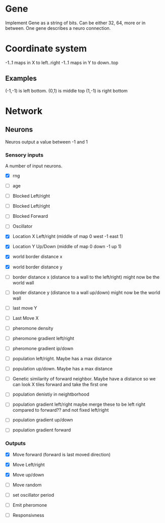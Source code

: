 # Gene

Implement Gene as a string of bits. Can be either 32, 64, more or in between.
One gene describes a neuro connection.

# Coordinate system
-1..1 maps in X to left..right
-1..1 maps in Y to down..top

## Examples
(-1,-1) is left bottom.
(0,1) is middle top
(1,-1) is right bottom

# Network

## Neurons

Neuros output a value between -1 and 1

### Sensory inputs
A number of input neurons.

- [x] rng

- [ ] age

- [ ] Blocked Left/right
- [ ] Blocked Left/right
- [ ] Blocked Forward

- [ ] Oscillator

- [x] Location X Left/right (middle of map 0 west -1 east 1)
- [x] Location Y Up/Down (middle of map 0 down -1 up 1)

- [x] world border distance x
- [x] world border distance y

- [ ] border distance x (distance to a wall to the left/right) might now be the world wall
- [ ] border distance y (distance to a wall up/down) might now be the world wall

- [ ] last move Y
- [ ] Last Move X

- [ ] pheromone density
- [ ] pheromone gradient left/right
- [ ] pheromone gradient ip/down

- [ ] population left/right. Maybe has a max distance
- [ ] population up/down. Maybe has a max distance

- [ ] Genetic similarity of forward neighbor. Maybe have a distance so we can look X tiles forward and take the first one

- [ ] population denistiy in neightborhood
- [ ] population gradient left/right maybe merge these to be left right compared to forward?? and not fixed left/right
- [ ] population gradient up/down
- [ ] population gradient forward






### Outputs

- [x] Move forward (forward is last moved direction)
- [x] Move Left/right
- [x] Move up/down
- [ ] Move random

- [ ] set oscillator period

- [ ] Emit pheromone

- [ ] Responsivness
